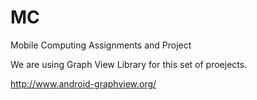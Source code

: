 # MC
Mobile Computing Assignments and Project

We are using Graph View Library for this set of proejects. 

http://www.android-graphview.org/


